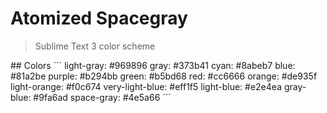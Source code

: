 # Atomized Spacegray

> Sublime Text 3 color scheme


## Colors
´´´
light-gray: #969896
gray: #373b41
cyan: #8abeb7
blue: #81a2be
purple: #b294bb
green: #b5bd68
red: #cc6666
orange: #de935f
light-orange: #f0c674
very-light-blue: #eff1f5
light-blue: #e2e4ea
gray-blue: #9fa6ad
space-gray: #4e5a66
´´´
